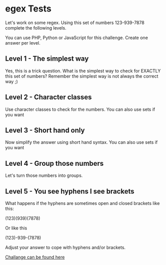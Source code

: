 # egex Tests
Let's work on some regex. Using this set of numbers 123-939-7878 complete the following levels.

You can use PHP, Python or JavaScript for this challenge.
Create one answer per level.

## Level 1 - The simplest way
Yes, this is a trick question. What is the simplest way to check for EXACTLY this set of numbers? Remember the simplest way is not always the correct way ;)

## Level 2 - Character classes
Use character classes to check for the numbers. You can also use sets if you want

## Level 3 - Short hand only
Now simplify the answer using short hand syntax. You can also use sets if you want

## Level 4 - Group those numbers
Let's turn those numbers into groups.

## Level 5 - You see hyphens I see brackets
What happens if the hyphens are sometimes open and closed brackets like this:

(123)(939)(7878)

Or like this

(123)-939-(7878)

Adjust your answer to cope with hyphens and/or brackets.

[Challange can be found here](https://codechallenges.howtocodewell.net/2020/july)
